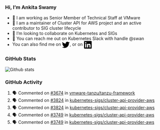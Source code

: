 ### Hi, I’m Ankita Swamy

- 💼 I am working as Senior Member of Technical Staff at VMware
- 👀 I am a maintainer of Cluster API for AWS project and an active contributor to SIG cluster lifecycle
- 💞️ I’m looking to collaborate on Kubernetes and SIGs
- 💬 You can reach me out on Kubernetes Slack with handle @swan
- You can also find me on <a href="https://twitter.com/SwamyAnkita" target="blank"><img align="center" src="https://raw.githubusercontent.com/Ankitasw/Ankitasw/master/svg/twitter.svg" alt="Ankitasw" height="25" width="25" color="#1DA1f2" /></a>, or on <a href="https://www.linkedin.com/in/Ankitaswamy/" target="blank"><img align="center" src="https://raw.githubusercontent.com/Ankitasw/Ankitasw/master/svg/linkedin.svg" alt="Ankitasw" height="25" width="25" /></a>

### GitHub Stats
![Github stats](https://github-readme-stats.vercel.app/api?username=Ankitasw&count_private=true&show_icons=true&theme=tokyonight)

### GitHub Activity 
<!--START_SECTION:activity-->
1. 🗣 Commented on [#3674](https://github.com/vmware-tanzu/tanzu-framework/issues/3674) in [vmware-tanzu/tanzu-framework](https://github.com/vmware-tanzu/tanzu-framework)
2. 🗣 Commented on [#3824](https://github.com/kubernetes-sigs/cluster-api-provider-aws/issues/3824) in [kubernetes-sigs/cluster-api-provider-aws](https://github.com/kubernetes-sigs/cluster-api-provider-aws)
3. 🗣 Commented on [#3824](https://github.com/kubernetes-sigs/cluster-api-provider-aws/issues/3824) in [kubernetes-sigs/cluster-api-provider-aws](https://github.com/kubernetes-sigs/cluster-api-provider-aws)
4. 🗣 Commented on [#3749](https://github.com/kubernetes-sigs/cluster-api-provider-aws/issues/3749) in [kubernetes-sigs/cluster-api-provider-aws](https://github.com/kubernetes-sigs/cluster-api-provider-aws)
5. 🗣 Commented on [#3749](https://github.com/kubernetes-sigs/cluster-api-provider-aws/issues/3749) in [kubernetes-sigs/cluster-api-provider-aws](https://github.com/kubernetes-sigs/cluster-api-provider-aws)
<!--END_SECTION:activity-->
